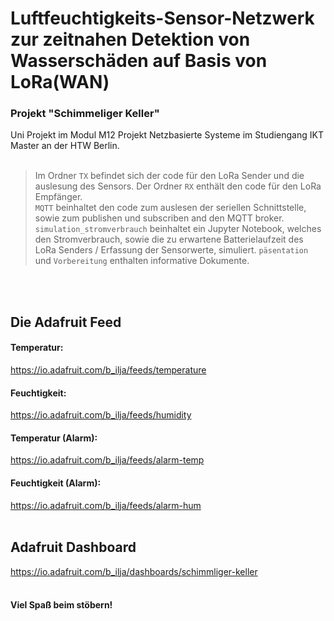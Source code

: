 # Luftfeuchtigkeits-Sensor-Netzwerk zur zeitnahen Detektion von Wasserschäden auf Basis von LoRa(WAN)
### Projekt "Schimmeliger Keller"
Uni Projekt im Modul M12 Projekt Netzbasierte Systeme im Studiengang IKT Master an der HTW Berlin. <br>
<br>
>Im Ordner `TX` befindet sich der code für den LoRa Sender und die auslesung des Sensors.
>Der Ordner `RX` enthält den code für den LoRa Empfänger.<br>
>`MQTT` beinhaltet den code zum auslesen der seriellen Schnittstelle, sowie zum publishen und subscriben and den MQTT broker.<br>
>`simulation_stromverbrauch` beinhaltet ein Jupyter Notebook, welches den Stromverbrauch, sowie die zu erwartene Batterielaufzeit des LoRa Senders / Erfassung der Sensorwerte, simuliert.
>`päsentation` und `Vorbereitung` enthalten informative Dokumente.
<br>
<br>

## Die Adafruit Feed

#### Temperatur:
https://io.adafruit.com/b_ilja/feeds/temperature

#### Feuchtigkeit:
https://io.adafruit.com/b_ilja/feeds/humidity

#### Temperatur (Alarm):
https://io.adafruit.com/b_ilja/feeds/alarm-temp

#### Feuchtigkeit (Alarm):
https://io.adafruit.com/b_ilja/feeds/alarm-hum
<br>
<br>

## Adafruit Dashboard
https://io.adafruit.com/b_ilja/dashboards/schimmliger-keller
<br>
<br>


#### Viel Spaß beim stöbern!
<br>